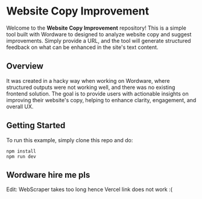 # Website Copy Improvement

Welcome to the **Website Copy Improvement** repository! This is a simple tool built with Wordware to designed to analyze website copy and suggest improvements. Simply provide a URL, and the tool will generate structured feedback on what can be enhanced in the site's text content.

## Overview

It was created in a hacky way when working on Wordware, where structured outputs were not working well, and there was no existing frontend solution. The goal is to provide users with actionable insights on improving their website's copy, helping to enhance clarity, engagement, and overall UX.

## Getting Started
To run this example, simply clone this repo and do:

```
npm install
npm run dev
```

## Wordware hire me pls

Edit: WebScraper takes too long hence Vercel link does not work :(
